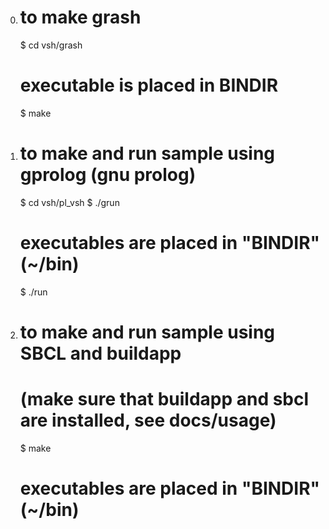 0. # to make grash
   $ cd vsh/grash
   # executable is placed in BINDIR
   $ make
   
1. # to make and run sample using gprolog (gnu prolog)
   $ cd vsh/pl_vsh
   $ ./grun
   # executables are placed in "BINDIR" (~/bin)
   $ ./run
   
2. # to make and run sample using SBCL and buildapp
   # (make sure that buildapp and sbcl are installed, see docs/usage)
   $ make
   # executables are placed in "BINDIR" (~/bin)
   

